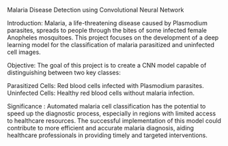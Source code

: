 Malaria Disease Detection using Convolutional Neural Network

Introduction: Malaria, a life-threatening disease caused by Plasmodium parasites, spreads to people through the bites of some infected female Anopheles mosquitoes. This project focuses on the development of a deep learning model for the classification of malaria parasitized and uninfected cell images.

Objective: The goal of this project is to create a CNN model capable of distinguishing between two key classes:

Parasitized Cells: Red blood cells infected with Plasmodium parasites. Uninfected Cells: Healthy red blood cells without malaria infection.

Significance : Automated malaria cell classification has the potential to speed up the diagnostic process, especially in regions with limited access to healthcare resources. The successful implementation of this model could contribute to more efficient and accurate malaria diagnosis, aiding healthcare professionals in providing timely and targeted interventions.
